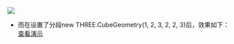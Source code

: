 ![](https://majieco.github.io/3d/images/3.1.1.png)

* 而在设置了分段new THREE.CubeGeometry(1, 2, 3, 2, 2, 3)后，效果如下：
[查看演示](https://majieco.github.io/3d/example/demo/3.1.1.html)